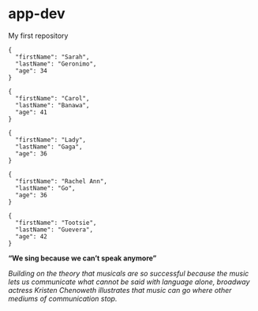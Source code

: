 # app-dev
My first repository 

```
{
  "firstName": "Sarah",
  "lastName": "Geronimo",
  "age": 34
}
```
```
{
  "firstName": "Carol",
  "lastName": "Banawa",
  "age": 41
}
```

```
{
  "firstName": "Lady",
  "lastName": "Gaga",
  "age": 36
}
```

```
{
  "firstName": "Rachel Ann",
  "lastName": "Go",
  "age": 36
}
```

```
{
  "firstName": "Tootsie",
  "lastName": "Guevera",
  "age": 42
}
```

**“We sing because we can’t speak anymore”**

*Building on the theory that musicals are so successful because the music lets us communicate what cannot be said with language alone, broadway actress Kristen Chenoweth illustrates that music can go where other mediums of communication stop.*
